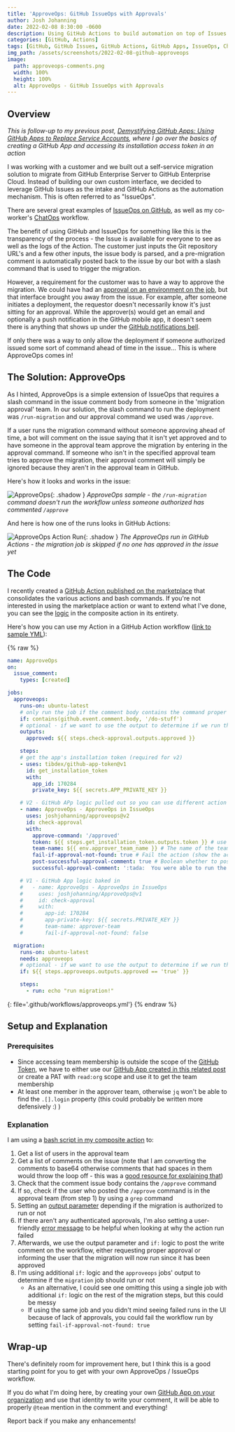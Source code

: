 ```yaml
---
title: 'ApproveOps: GitHub IssueOps with Approvals'
author: Josh Johanning
date: 2022-02-08 8:30:00 -0600
description: Using GitHub Actions to build automation on top of Issues (IssueOps) with Approvals from someone in a designated GitHub team
categories: [GitHub, Actions]
tags: [GitHub, GitHub Issues, GitHub Actions, GitHub Apps, IssueOps, ChatOps]
img_path: /assets/screenshots/2022-02-08-github-approveops
image:
  path: approveops-comments.png
  width: 100%
  height: 100%
  alt: ApproveOps - GitHub IssueOps with Approvals
---
```


## Overview

_This is follow-up to my previous post, [Demystifying GitHub Apps: Using GitHub Apps to Replace Service Accounts](/posts/github-apps), where I go over the basics of creating a GitHub App and accessing its installation access token in an action_

I was working with a customer and we built out a self-service migration solution to migrate from GitHub Enterprise Server to GitHub Enterprise Cloud. Instead of building our own custom interface, we decided to leverage GitHub Issues as the intake and GitHub Actions as the automation mechanism. This is often referred to as "IssueOps". 

There are several great examples of [IssueOps on GitHub](https://github.com/topics/issueops), as well as my co-worker's [ChatOps](https://colinsalmcorner.com/chatops-with-github-actions-and-azure-web-apps/) workflow. 

The benefit of using GitHub and IssueOps for something like this is the transparency of the process - the Issue is available for everyone to see as well as the logs of the Action. The customer just inputs the Git repository URL's and a few other inputs, the issue body is parsed, and a pre-migration comment is automatically posted back to the issue by our bot with a slash command that is used to trigger the migration.

However, a requirement for the customer was to have a way to approve the migration. We could have had an [approval on an environment on the job](https://docs.github.com/en/actions/deployment/targeting-different-environments/using-environments-for-deployment), but that interface brought you away from the issue. For example, after someone initiates a deployment, the requestor doesn't necessarily know it's just sitting for an approval. While the approver(s) would get an email and optionally a push notification in the GitHub mobile app, it doesn't seem there is anything that shows up under the [GitHub notifications bell](https://docs.github.com/en/account-and-profile/managing-subscriptions-and-notifications-on-github/setting-up-notifications/about-notifications). 

If only there was a way to only allow the deployment if someone authorized issued some sort of command ahead of time in the issue... This is where ApproveOps comes in!

## The Solution: ApproveOps

As I hinted, ApproveOps is a simple extension of IssueOps that requires a slash command in the issue comment body from someone in the 'migration approval' team. In our solution, the slash command to run the deployment was `/run-migration` and our approval command we used was `/approve`. 

If a user runs the migration command without someone approving ahead of time, a bot will comment on the issue saying that it isn't yet approved and to have someone in the approval team approve the migration by entering in the approval command. If someone who isn't in the specified approval team tries to approve the migration, their approval comment will simply be ignored because they aren't in the approval team in GitHub.

Here's how it looks and works in the issue:

![ApproveOps](approveops.png ){: .shadow }
_ApproveOps sample - the `/run-migration` command doesn't run the workflow unless someone authorized has commented `/approve`_

And here is how one of the runs looks in GitHub Actions:

![ApproveOps Action Run](approveops-action-run.png ){: .shadow }
_The ApproveOps run in GitHub Actions - the migration job is skipped if no one has approved in the issue yet_

## The Code

I recently created a [GitHub Action published on the marketplace](https://github.com/marketplace/actions/approveops-approvals-in-issueops) that consolidates the various actions and bash commands. If you're not interested in using the marketplace action or want to extend what I've done, you can see the [logic](https://github.com/joshjohanning/approveops/blob/main/action.yml#L39) in the composite action in its entirety.

Here's how you can use my Action in a GitHub Action workflow ([link to sample YML](https://github.com/joshjohanning-org/approveops-action-validating/blob/main/.github/workflows/approveops.yml)):

{% raw %}
```yml
name: ApproveOps
on:
  issue_comment:
    types: [created]

jobs:
  approveops:
    runs-on: ubuntu-latest
    # only run the job if the comment body contains the command proper command
    if: contains(github.event.comment.body, '/do-stuff')
    # optional - if we want to use the output to determine if we run the migration job or not
    outputs: 
      approved: ${{ steps.check-approval.outputs.approved }}

    steps:
    # get the app's installation token (required for v2)
    - uses: tibdex/github-app-token@v1
      id: get_installation_token
      with:
        app_id: 170284
        private_key: ${{ secrets.APP_PRIVATE_KEY }}

    # V2 - GitHub APp logic pulled out so you can use different action or PAT
    - name: ApproveOps - ApproveOps in IssueOps
      uses: joshjohanning/approveops@v2
      id: check-approval
      with:
        approve-command: '/approved'
        token: ${{ steps.get_installation_token.outputs.token }} # use a github app token or a PAT
        team-name: ${{ env.approver_team_name }} # The name of the team in GitHub to check for the approval command; e.g.: approver-team
        fail-if-approval-not-found: true # Fail the action (show the action run as red) if the command is not found in the comments from someone in the approver team"
        post-successful-approval-comment: true # Boolean whether to post successful approval comment
        successful-approval-comment: ':tada:  You were able to run the workflow because someone left an approval in the comments!! :tada:' # Comment to post if there is an approval is found

    # V1 - GitHub App logic baked in
    #   - name: ApproveOps - ApproveOps in IssueOps
    #     uses: joshjohanning/ApproveOps@v1
    #     id: check-approval
    #     with:
    #       app-id: 170284
    #       app-private-key: ${{ secrets.PRIVATE_KEY }}
    #       team-name: approver-team
    #       fail-if-approval-not-found: false

  migration:
    runs-on: ubuntu-latest
    needs: approveops
    # optional - if we want to use the output to determine if we run the migration job or not
    if: ${{ steps.approveops.outputs.approved == 'true' }}

    steps:
      - run: echo "run migration!"
```
{: file='.github/workflows/approveops.yml'}
{% endraw %}

## Setup and Explanation

### Prerequisites

- Since accessing team membership is outside the scope of the [GitHub Token](https://dev.to/github/the-githubtoken-in-github-actions-how-it-works-change-permissions-customizations-3cgp), we have to either use our [GitHub App created in this related post](/posts/github-apps/#scenario-2-using-a-github-app-as-a-rich-comment-bot) or create a PAT with `read:org` scope and use it to get the team membership
- At least one member in the approver team, otherwise `jq` won't be able to find the `.[].login` property (this could probably be written more defensively :) )

### Explanation

I am using a [bash script in my composite action](https://github.com/joshjohanning/approveops/blob/main/action.yml#L45:L72) to:

1. Get a list of users in the approval team
2. Get a list of comments on the issue (note that I am converting the comments to base64 otherwise comments that had spaces in them would throw the loop off - this was a [good resource for explaining that](https://www.starkandwayne.com/blog/bash-for-loop-over-json-array-using-jq/))
3. Check that the comment issue body contains the `/approve` command
4. If so, check if the user who posted the `/approve` command is in the approval team (from step 1) by using a `grep` command
5. Setting an [output parameter](https://docs.github.com/en/actions/using-workflows/workflow-commands-for-github-actions#setting-an-output-parameter) depending if the migration is authorized to run or not
6. If there aren't any authenticated approvals, I'm also setting a user-friendly [error message](https://docs.github.com/en/actions/using-workflows/workflow-commands-for-github-actions#setting-an-error-message) to be helpful when looking at why the action run failed
7. Afterwards, we use the output parameter and `if:` logic to post the write comment on the workflow, either requesting proper approval or informing the user that the migration will now run since it has been approved
8. I'm using additional `if:` logic and the `approveops` jobs' output to determine if the `migration` job should run or not
    - As an alternative, I could see one omitting this using a single job with additional `if:` logic on the rest of the migration steps, but this could be messy
    - If using the same job and you didn't mind seeing failed runs in the UI because of lack of approvals, you could fail the workflow run by setting `fail-if-approval-not-found: true`

## Wrap-up

There's definitely room for improvement here, but I think this is a good starting point for you to get with your own ApproveOps / IssueOps workflow.

If you do what I'm doing here, by creating your own [GitHub App on your organization](/posts/github-apps#scenario-2-using-a-github-app-as-a-rich-comment-bot) and use that identity to write your comment, it will be able to properly `@team` mention in the comment and everything!

Report back if you make any enhancements!
